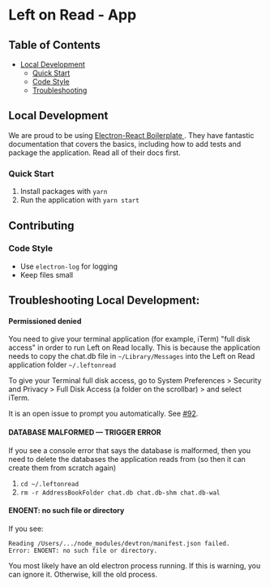 # Left on Read - App

## Table of Contents

- [Local Development](#local-development)
  - [Quick Start](#quick-start)
  - [Code Style](#code-style)
  - [Troubleshooting](#troubleshooting)

## Local Development

We are proud to be using [Electron-React Boilerplate
](https://electron-react-boilerplate.js.org/). They have fantastic documentation that covers the basics, including how to add tests and package the application. Read all of their docs first.

### Quick Start

1. Install packages with `yarn`
2. Run the application with `yarn start` 

## Contributing

<!-- TODO: Move this to a CONTRIBUTING.md -->

### Code Style

- Use `electron-log` for logging
- Keep files small

## Troubleshooting Local Development:

#### Permissioned denied

You need to give your terminal application (for example, iTerm) "full disk access" in order to run Left on Read locally. This is because the application needs to copy the chat.db file in `~/Library/Messages` into the Left on Read application folder `~/.leftonread`

To give your Terminal full disk access, go to System Preferences > Security and Privacy > Full Disk Access (a folder on the scrollbar) > and select iTerm. 

It is an open issue to prompt you automatically. See [#92](https://github.com/Left-on-Read/leftonread/issues/92). 


#### DATABASE MALFORMED — TRIGGER ERROR

If you see a console error that says the database is malformed, then you need to delete the databases the application reads from (so then it can create them from scratch again)

1. `cd ~/.leftonread`
2. `rm -r AddressBookFolder chat.db chat.db-shm chat.db-wal`

#### ENOENT: no such file or directory

If you see:

```
Reading /Users/.../node_modules/devtron/manifest.json failed.
Error: ENOENT: no such file or directory.
```

You most likely have an old electron process running. If this is warning, you can ignore it. Otherwise, kill the old process.
